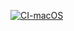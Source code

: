 [![CI-macOS](https://github.com/josippetric/EssentialFeed/actions/workflows/CI.yml/badge.svg)](https://github.com/josippetric/EssentialFeed/actions/workflows/CI.yml)

